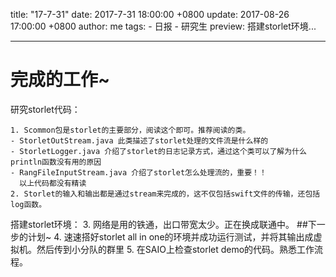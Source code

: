 title: "17-7-31"
date: 2017-7-31 18:00:00 +0800
update: 2017-08-26 17:00:00 +0800
author: me
tags:
    - 日报
    - 研究生
preview: 搭建storlet环境...

---

# 完成的工作~

研究storlet代码：

    1. Scommon包是storlet的主要部分，阅读这个即可。推荐阅读的类。
    - StorletOutStream.java 此类描述了storlet处理的文件流是什么样的
    - StorletLogger.java 介绍了storlet的日志记录方式，通过这个类可以了解为什么println函数没有用的原因
    - RangFileInputStream.java 介绍了storlet怎么处理流的，重要！！
      以上代码都没有精读
    2. Storlet的输入和输出都是通过stream来完成的，这不仅包括swift文件的传输，还包括log函数。
  搭建storlet环境：
    3. 网络是用的铁通，出口带宽太少。正在换成联通中。
##下一步的计划~
    4. 速速搭好storlet all in one的环境并成功运行测试，并将其输出成虚拟机。然后传到小分队的群里
    5. 在SAIO上检查storlet demo的代码。熟悉工作流程。